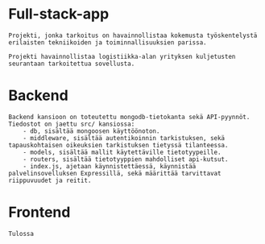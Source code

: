 
# Full-stack-app

    Projekti, jonka tarkoitus on havainnollistaa kokemusta työskentelystä
    erilaisten tekniikoiden ja toiminnallisuuksien parissa.

    Projekti havainnollistaa logistiikka-alan yrityksen kuljetusten seurantaan tarkoitettua sovellusta.

# Backend

    Backend kansioon on toteutettu mongodb-tietokanta sekä API-pyynnöt. Tiedostot on jaettu src/ kansiossa:
        - db, sisältää mongoosen käyttöönoton.
        - middleware, sisältää autentikoinnin tarkistuksen, sekä tapauskohtaisen oikeuksien tarkistuksen tietyssä tilanteessa.
        - models, sisältää mallit käytettäville tietotyypeille.
        - routers, sisältää tietotyyppien mahdolliset api-kutsut.
        - index.js, ajetaan käynnistettäessä, käynnistää palvelinsovelluksen Expressillä, sekä määrittää tarvittavat riippuvuudet ja reitit.

# Frontend

    Tulossa